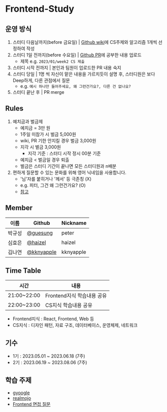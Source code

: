 # Frontend-Study

## 운영 방식

1. 스터디 다음날까지(before 금요일) | [Github wiki](https://github.com/guesung/CS-Study/wiki)에 CS주제와 알고리즘 1개씩 선정하여 작성
2. 스터디 1일 전까지(before 수요일) | [Github PR](https://github.com/guesung/CS-Study/pulls)에 공부한 내용 업로드
   - 제목 e.g. `2023/01/week2 CS 제출`
3. 스터디 시작 전까지 | 본인과 팀원이 업로드한 PR 내용 숙지
4. 스터디 당일 | 1명 씩 자신이 맡은 내용을 가르치듯이 설명 후, 스터디원은 보다 Deep하게, 다른 관점에서 질문
   - e.g. `예시 하나만 들어주세요, 왜 그런건가요?, 다른 건 없나요?`
5. 스터디 끝난 후 | PR merge

## Rules

1. 예치금과 벌금제
   - 예치금 = 3만 원
   - 1주일 미참가 시 벌금 5,000원
   - wiki, PR 기한 안지킬 경우 벌금 3,000원
   - 지각 시 벌금 3,000원
     - 지각 기준 : 스터디 시작 정시 00분 기준
   - 예치금 < 벌금일 경우 퇴출
   - 벌금은 스터디 기간이 끝나면 모든 스터디원과 n배분
2. 편하게 질문할 수 있는 문화를 위해 영어 닉네임을 사용합니다.
   - '님'자를 붙히거나 '께서' 등 극존칭 (X)
   - e.g. 피터, 그건 왜 그런건가요? (O)
   - [참고](https://about.daangn.com/culture/)

## Member
| 이름 | Github | Nickname |
| - | - | - |
| 박규성 | [@guesung](https://github.com/guesung)| peter |
| 심효은 | [@haizel](https://github.com/haizellatte)| haizel |
| 김나연 | [@kknyapple](https://github.com/kknyapple)| kknyapple |

## Time Table

| 시간        | 내용                       |
| ----------- | -------------------------- |
| 21:00~22:00 | Frontend지식 학습내용 공유 |
| 22:00~23:00 | CS지식 학습내용 공유       |

- Frontend지식 : React, Frontend, Web 등
- CS지식 : 디자인 패턴, 자료 구조, 데이터베이스, 운영체제, 네트워크

## 기수

- 1기 : 2023.05.01 ~ 2023.06.18 (7주)
- 2기 : 2023.06.19 ~ 2023.08.06 (7주)

## 학습 주제

- [gyoogle](https://github.com/gyoogle/tech-interview-for-developer)
- [realmojo](https://realmojo.tistory.com/300)
- [Frontend 면접 질문](https://h5bp.org/Front-end-Developer-Interview-Questions/translations/korean/)
